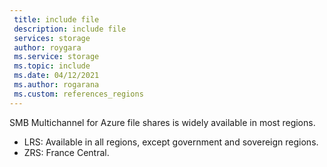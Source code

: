 ```yaml
---
 title: include file
 description: include file
 services: storage
 author: roygara
 ms.service: storage
 ms.topic: include
 ms.date: 04/12/2021
 ms.author: rogarana
 ms.custom: references_regions
---
```


SMB Multichannel for Azure file shares is widely available in most regions.
- LRS: Available in all regions, except government and sovereign regions.
- ZRS: France Central.
